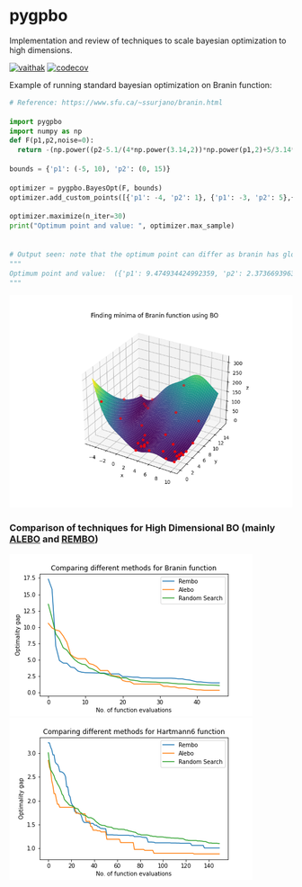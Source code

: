 # pygpbo
Implementation and review of techniques to scale bayesian optimization to high dimensions.

[![vaithak](https://circleci.com/gh/vaithak/pygpbo/tree/main.svg?style=shield&circle-token=7d1f7b0ecf2dc329ac58a128805363a2e551485c)](https://circleci.com/gh/vaithak/pygpbo/tree/main)
[![codecov](https://codecov.io/gh/vaithak/pygpbo/branch/main/graph/badge.svg?token=WWYVX47OS5)](https://codecov.io/gh/vaithak/pygpbo)

Example of running standard bayesian optimization on Branin function:
```python
# Reference: https://www.sfu.ca/~ssurjano/branin.html

import pygpbo
import numpy as np
def F(p1,p2,noise=0):
  return -(np.power((p2-5.1/(4*np.power(3.14,2))*np.power(p1,2)+5/3.14*p1-6),2)+10*(1-1/(8*3.14))*np.cos(p1)+10) + noise*np.random.randn()

bounds = {'p1': (-5, 10), 'p2': (0, 15)}

optimizer = pygpbo.BayesOpt(F, bounds)
optimizer.add_custom_points([{'p1': -4, 'p2': 1}, {'p1': -3, 'p2': 5},{'p1': 9, 'p2': 10},{'p1': 4, 'p2': 14}])

optimizer.maximize(n_iter=30)
print("Optimum point and value: ", optimizer.max_sample)


# Output seen: note that the optimum point can differ as branin has global minima at 3 different points
"""
Optimum point and value:  ({'p1': 9.474934424992359, 'p2': 2.373669396349481}, array([-0.43209275]))
"""
```
![images/Branin_StdBO.png](images/Branin_StdBO.png)  

### Comparison of techniques for High Dimensional BO (mainly [ALEBO](https://arxiv.org/abs/2001.11659) and [REMBO](https://arxiv.org/abs/1301.1942))
![branin](images/compare_branin.png)  ![hartmann](images/compare_h6.png)

